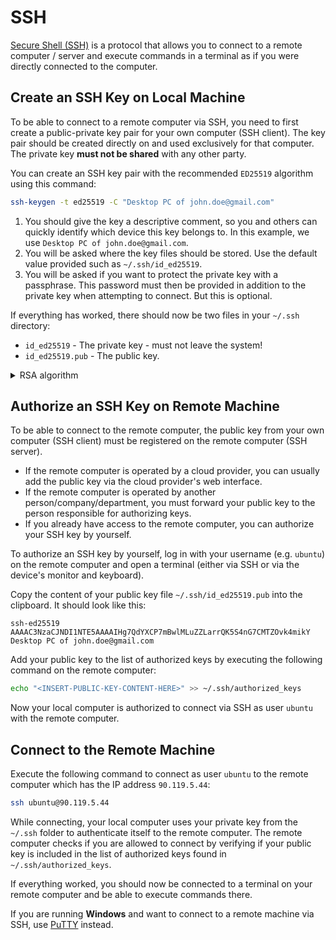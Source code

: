 # SSH

[Secure Shell (SSH)](https://en.wikipedia.org/wiki/Secure_Shell) is a protocol
that allows you to connect to a remote computer / server and execute commands
in a terminal as if you were directly connected to the computer.

## Create an SSH Key on Local Machine

To be able to connect to a remote computer via SSH, you need to first create a public-private key pair
for your own computer (SSH client).
The key pair should be created directly on and used exclusively for that computer.
The private key **must not be shared** with any other party.

You can create an SSH key pair with the recommended `ED25519` algorithm using this command:

```bash
ssh-keygen -t ed25519 -C "Desktop PC of john.doe@gmail.com"
```

1. You should give the key a descriptive comment, so you and others can quickly identify which device this key
   belongs to. In this example, we use `Desktop PC of john.doe@gmail.com`.
2. You will be asked where the key files should be stored. Use the default value provided such as `~/.ssh/id_ed25519`.
3. You will be asked if you want to protect the private key with a passphrase. This password must then be provided
   in addition to the private key when attempting to connect. But this is optional.

If everything has worked, there should now be two files in your `~/.ssh` directory:

* `id_ed25519` - The private key - must not leave the system!
* `id_ed25519.pub` - The public key.

<!-- markdownlint-disable MD033 -->
<details>
<summary>RSA algorithm</summary>

Some older systems only support the `RSA` algorithm. You can create such a key pair with this command:

```bash
ssh-keygen -t rsa -b 4096 -C "Desktop PC of john.doe@gmail.com"
```

</details>

## Authorize an SSH Key on Remote Machine

To be able to connect to the remote computer, the public key from your own computer (SSH client)
must be registered on the remote computer (SSH server).

* If the remote computer is operated by a cloud provider, you can usually add the public key
  via the cloud provider's web interface.
* If the remote computer is operated by another person/company/department, you must forward your public key to the
  person responsible for authorizing keys.
* If you already have access to the remote computer, you can authorize your SSH key by yourself.
  
To authorize an SSH key by yourself, log in with your username (e.g. `ubuntu`) on the remote computer and open a terminal
(either via SSH or via the device's monitor and keyboard).

Copy the content of your public key file `~/.ssh/id_ed25519.pub` into the clipboard. It should look like this:

```text
ssh-ed25519 AAAAC3NzaCJNDI1NTE5AAAAIHg7QdYXCP7mBwlMLuZZLarrQK5S4nG7CMTZOvk4mikY Desktop PC of john.doe@gmail.com
```

Add your public key to the list of authorized keys by executing the following command on the remote computer:

```bash
echo "<INSERT-PUBLIC-KEY-CONTENT-HERE>" >> ~/.ssh/authorized_keys
```

Now your local computer is authorized to connect via SSH as user `ubuntu` with the remote computer.

## Connect to the Remote Machine

Execute the following command to connect as user `ubuntu` to the remote computer which has the IP address `90.119.5.44`:

```bash
ssh ubuntu@90.119.5.44
```

While connecting, your local computer uses your private key from the `~/.ssh` folder to authenticate itself
to the remote computer. The remote computer checks if you are allowed to connect by verifying if your
public key is included in the list of authorized keys found in `~/.ssh/authorized_keys`.

If everything worked, you should now be connected to a terminal on your remote computer and be able to execute
commands there.

If you are running **Windows** and want to connect to a remote machine via SSH,
use [PuTTY](https://www.putty.org/) instead.
